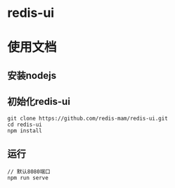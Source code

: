 # redis-ui

# 使用文档
## 安装nodejs

## 初始化redis-ui ##
    
    git clone https://github.com/redis-mam/redis-ui.git
	cd redis-ui										
	npm install													

## 运行 ##

	// 默认8080端口
	npm run serve



